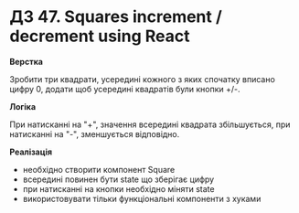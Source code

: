 # ДЗ 47. Squares increment / decrement using React

**Верстка**

Зробити три квадрати, усередині кожного з яких спочатку вписано цифру 0, додати щоб усередині квадратів були кнопки +/-.

**Логіка**

При натисканні на "+", значення всередині квадрата збільшується, при натисканні на "-", зменшується відповідно.

**Реалізація**

* необхідно створити компонент Square 
* всередині повинен бути state що зберігає цифру  
* при натисканні на кнопки необхідно міняти state 
* використовувати тільки функціональні компоненти з хуками  
